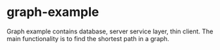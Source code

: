 # graph-example
Graph example contains database, server service layer, thin client. The main functionality is to find the shortest path in a graph.
